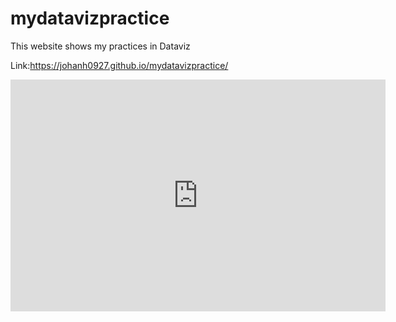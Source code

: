 # mydatavizpractice
This website shows my practices in Dataviz

Link:https://johanh0927.github.io/mydatavizpractice/


<iframe width="600" height="371" seamless frameborder="0" scrolling="no" src="https://docs.google.com/spreadsheets/d/e/2PACX-1vTDmYNOdE7dEFW2ui7DrPVpJtvNnzVjAcgyq6xLjYXi3EtivfXjOnRMpU--Pg2eHT0B1Ypls17X-HNz/pubchart?oid=1594583405&amp;format=interactive"></iframe>
